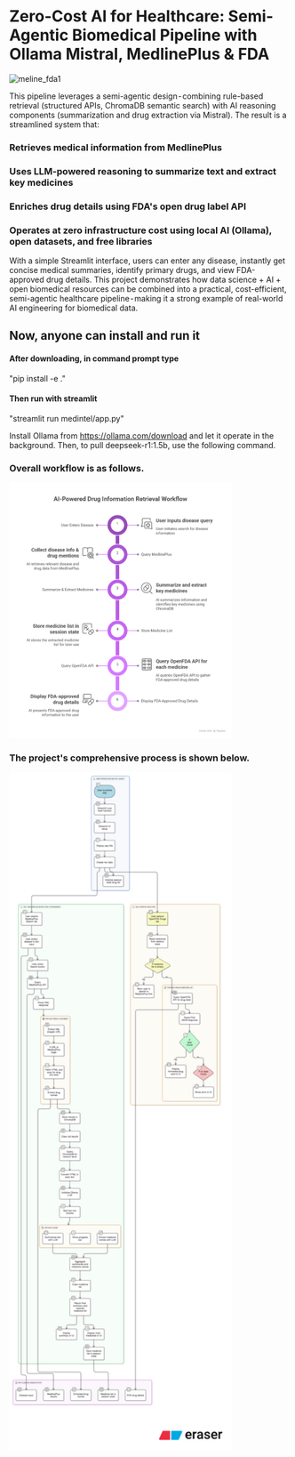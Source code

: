# Zero-Cost AI for Healthcare: Semi-Agentic Biomedical Pipeline with Ollama Mistral, MedlinePlus &amp; FDA
<img src="medline_fda_vid_V5_19.gif" alt="meline_fda1" width="400"/></img>

This pipeline leverages a semi-agentic design - combining rule-based retrieval (structured APIs, ChromaDB semantic search) with AI reasoning components (summarization and drug extraction via Mistral). The result is a streamlined system that:
### Retrieves medical information from MedlinePlus
### Uses LLM-powered reasoning to summarize text and extract key medicines
### Enriches drug details using FDA's open drug label API
### Operates at zero infrastructure cost using local AI (Ollama), open datasets, and free libraries

With a simple Streamlit interface, users can enter any disease, instantly get concise medical summaries, identify primary drugs, and view FDA-approved drug details.
This project demonstrates how data science + AI + open biomedical resources can be combined into a practical, cost-efficient, semi-agentic healthcare pipeline - making it a strong example of real-world AI engineering for biomedical data.
## Now, anyone can install and run it
#### After downloading, in command prompt type
"pip install -e ."
#### Then run with streamlit
"streamlit run medintel/app.py"

Install Ollama from https://ollama.com/download and let it operate in the background. Then, to pull deepseek-r1:1.5b, use the following command.

### Overall workflow is as follows. ###
<img src="meline_fda_summ.png" alt="meline_fda2" width="400"/></img>
### The project's comprehensive process is shown below.
<img src="diagram-export-8-25-2025-8_13_01-PM.png" alt="meline_fda3" width="400"/></img>

